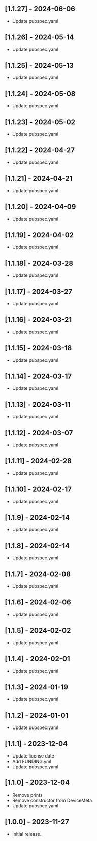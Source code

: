 ## [1.1.27] - 2024-06-06

* Update pubspec.yaml

## [1.1.26] - 2024-05-14

* Update pubspec.yaml

## [1.1.25] - 2024-05-13

* Update pubspec.yaml

## [1.1.24] - 2024-05-08

* Update pubspec.yaml

## [1.1.23] - 2024-05-02

* Update pubspec.yaml

## [1.1.22] - 2024-04-27

* Update pubspec.yaml

## [1.1.21] - 2024-04-21

* Update pubspec.yaml

## [1.1.20] - 2024-04-09

* Update pubspec.yaml

## [1.1.19] - 2024-04-02

* Update pubspec.yaml

## [1.1.18] - 2024-03-28

* Update pubspec.yaml

## [1.1.17] - 2024-03-27

* Update pubspec.yaml

## [1.1.16] - 2024-03-21

* Update pubspec.yaml

## [1.1.15] - 2024-03-18

* Update pubspec.yaml
 
## [1.1.14] - 2024-03-17

* Update pubspec.yaml

## [1.1.13] - 2024-03-11

* Update pubspec.yaml

## [1.1.12] - 2024-03-07

* Update pubspec.yaml

## [1.1.11] - 2024-02-28

* Update pubspec.yaml

## [1.1.10] - 2024-02-17

* Update pubspec.yaml

## [1.1.9] - 2024-02-14

* Update pubspec.yaml

## [1.1.8] - 2024-02-14

* Update pubspec.yaml

## [1.1.7] - 2024-02-08

* Update pubspec.yaml

## [1.1.6] - 2024-02-06

* Update pubspec.yaml

## [1.1.5] - 2024-02-02

* Update pubspec.yaml

## [1.1.4] - 2024-02-01

* Update pubspec.yaml

## [1.1.3] - 2024-01-19

* Update pubspec.yaml

## [1.1.2] - 2024-01-01

* Update pubspec.yaml

## [1.1.1] - 2023-12-04

* Update license date
* Add FUNDING.yml
* Update pubspec.yaml

## [1.1.0] - 2023-12-04

* Remove prints
* Remove constructor from DeviceMeta
* Update pubspec.yaml

## [1.0.0] - 2023-11-27

* Initial release.
